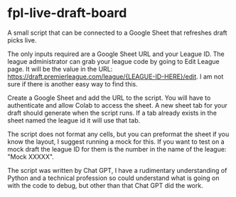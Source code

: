 # fpl-live-draft-board
A small script that can be connected to a Google Sheet that refreshes draft picks live.

The only inputs required are a Google Sheet URL and your League ID. The league administrator can grab your league code by going to Edit League page. It will be the value in the URL: https://draft.premierleague.com/league/{LEAGUE-ID-HERE}/edit. I am not sure if there is another easy way to find this.

Create a Google Sheet and add the URL to the script. You will have to authenticate and allow Colab to access the sheet.
A new sheet tab for your draft should generate when the script runs. If a tab already exists in the sheet named the league id it will use that tab.

The script does not format any cells, but you can preformat the sheet if you know the layout, I suggest running a mock for this. If you want to test on a mock draft the league ID for them is the number in the name of the league: "Mock XXXXX".

The script was written by Chat GPT, I have a rudimentary understanding of Python and a technical profession so could understand what is going on with the code to debug, but other than that Chat GPT did the work.
